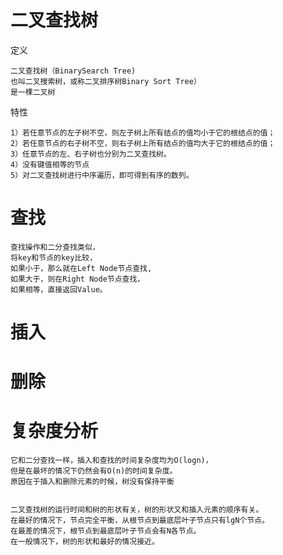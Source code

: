 

# 二叉查找树

定义

    二叉查找树（BinarySearch Tree)
    也叫二叉搜索树，或称二叉排序树Binary Sort Tree）
    是一棵二叉树
    
特性
    
    1）若任意节点的左子树不空，则左子树上所有结点的值均小于它的根结点的值；
    2）若任意节点的右子树不空，则右子树上所有结点的值均大于它的根结点的值；
    3）任意节点的左、右子树也分别为二叉查找树。
    4）没有键值相等的节点
    5）对二叉查找树进行中序遍历，即可得到有序的数列。

# 查找     

    查找操作和二分查找类似，
    将key和节点的key比较，
    如果小于，那么就在Left Node节点查找,
    如果大于，则在Right Node节点查找，
    如果相等，直接返回Value。

    
# 插入 

# 删除 




# 复杂度分析

    它和二分查找一样，插入和查找的时间复杂度均为O(logn)，
    但是在最坏的情况下仍然会有O(n)的时间复杂度。
    原因在于插入和删除元素的时候，树没有保持平衡
    

    二叉查找树的运行时间和树的形状有关，树的形状又和插入元素的顺序有关。
    在最好的情况下，节点完全平衡，从根节点到最底层叶子节点只有lgN个节点。
    在最差的情况下，根节点到最底层叶子节点会有N各节点。
    在一般情况下，树的形状和最好的情况接近。






